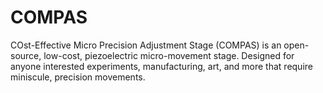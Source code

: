 # COMPAS
COst-Effective Micro Precision Adjustment Stage (COMPAS) is an open-source, low-cost, piezoelectric micro-movement stage. Designed for anyone interested experiments, manufacturing, art, and more that require miniscule, precision movements.
